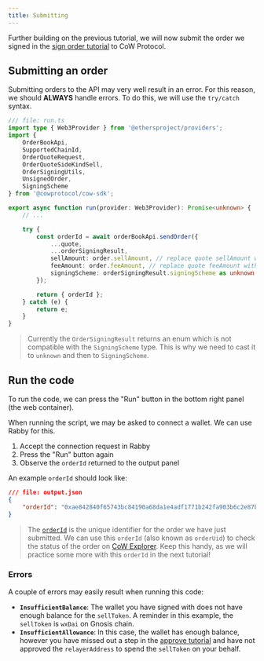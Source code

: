 ```yaml
---
title: Submitting
---
```


Further building on the previous tutorial, we will now submit the order we signed in the [sign order tutorial](/tutorial/sign-order) to CoW Protocol.

## Submitting an order

Submitting orders to the API may very well result in an error. For this reason, we should **ALWAYS** handle errors. To do this, we will use the `try/catch` syntax.

```typescript
/// file: run.ts
import type { Web3Provider } from '@ethersproject/providers';
import {
	OrderBookApi,
	SupportedChainId,
	OrderQuoteRequest,
	OrderQuoteSideKindSell,
	OrderSigningUtils,
	UnsignedOrder,
	SigningScheme
} from '@cowprotocol/cow-sdk';

export async function run(provider: Web3Provider): Promise<unknown> {
	// ...

	try {
		const orderId = await orderBookApi.sendOrder({
			...quote,
			...orderSigningResult,
			sellAmount: order.sellAmount, // replace quote sellAmount with signed order sellAmount, which is equal to original sellAmount
			feeAmount: order.feeAmount, // replace quote feeAmount with signed order feeAmount, which is 0
			signingScheme: orderSigningResult.signingScheme as unknown as SigningScheme
		});

		return { orderId };
	} catch (e) {
		return e;
	}
}
```

> Currently the `OrderSigningResult` returns an enum which is not compatible with the `SigningScheme` type. This is why we need to cast it to `unknown` and then to `SigningScheme`.

## Run the code

To run the code, we can press the "Run" button in the bottom right panel (the web container).

When running the script, we may be asked to connect a wallet. We can use Rabby for this.

1. Accept the connection request in Rabby
2. Press the "Run" button again
3. Observe the `orderId` returned to the output panel

An example `orderId` should look like:

```json
/// file: output.json
{
	"orderId": "0xae842840f65743bc84190a68da1e4adf1771b242fa903b6c2e87bc5050e07c1329104bb91ada737a89393c78335e48ff4708727e65952d5e"
}
```

> The [`orderId`](https://docs.cow.fi/cow-protocol/reference/contracts/core/settlement#orderuid) is the unique identifier for the order we have just submitted. We can use this `orderId` (also known as `orderUid`) to check the status of the order on [CoW Explorer](https://docs.cow.fi/cow-protocol/tutorials/cow-explorer/order). Keep this handy, as we will practice some more with this `orderId` in the next tutorial!

### Errors

A couple of errors may easily result when running this code:

- **`InsufficientBalance`**: The wallet you have signed with does not have enough balance for the `sellToken`. A reminder in this example, the `sellToken` is `wxDai` on Gnosis chain.
- **`InsufficientAllowance`**: In this case, the wallet has enough balance, however you have missed out a step in the [approve tutorial](/tutorial/approve-sell-token-order) and have not approved the `relayerAddress` to spend the `sellToken` on your behalf.
